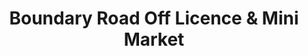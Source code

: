 ---
title: "Boundary Road Off Licence & Mini Market"
url: /brighton/boundary-road-off-licence-und-mini-market/
shop: Spirituosen
---